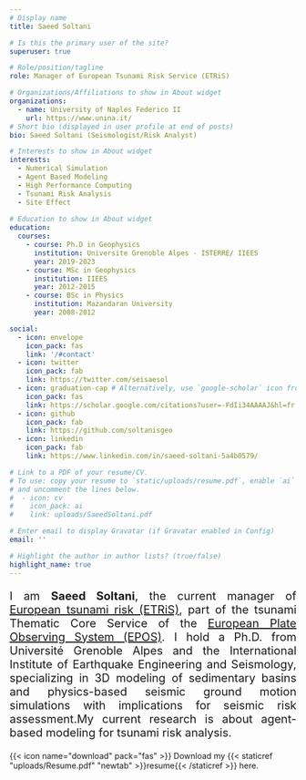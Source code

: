 ```yaml
---
# Display name
title: Saeed Soltani

# Is this the primary user of the site?
superuser: true

# Role/position/tagline
role: Manager of European Tsunami Risk Service (ETRiS)

# Organizations/Affiliations to show in About widget
organizations:
  - name: University of Naples Federico II 
    url: https://www.unina.it/
# Short bio (displayed in user profile at end of posts)
bio: Saeed Soltani (Seismologist/Risk Analyst) 

# Interests to show in About widget
interests:
  - Numerical Simulation
  - Agent Based Modeling
  - High Performance Computing
  - Tsunami Risk Analysis
  - Site Effect  
  
# Education to show in About widget
education:
  courses:
    - course: Ph.D in Geophysics 
      institution: Universite Grenoble Alpes - ISTERRE/ IIEES
      year: 2019-2023
    - course: MSc in Geophysics
      institution: IIEES
      year: 2012-2015
    - course: BSc in Physics
      institution: Mazandaran University
      year: 2008-2012

social:
  - icon: envelope
    icon_pack: fas
    link: '/#contact'
  - icon: twitter
    icon_pack: fab
    link: https://twitter.com/seisaesol
  - icon: graduation-cap # Alternatively, use `google-scholar` icon from `ai` icon pack
    icon_pack: fas
    link: https://scholar.google.com/citations?user=-FdIi34AAAAJ&hl=fr
  - icon: github
    icon_pack: fab
    link: https://github.com/soltanisgeo
  - icon: linkedin
    icon_pack: fab
    link: https://www.linkedin.com/in/saeed-soltani-5a4b0579/

# Link to a PDF of your resume/CV.
# To use: copy your resume to `static/uploads/resume.pdf`, enable `ai` icons in `params.toml`,
# and uncomment the lines below.
#  - icon: cv
#    icon_pack: ai
#    link: uploads/SaeedSoltani.pdf

# Enter email to display Gravatar (if Gravatar enabled in Config)
email: ''

# Highlight the author in author lists? (true/false)
highlight_name: true
---
```

<p style="text-align: justify; font-size: 20px" class="has-poppins-font-family">
    I am <strong>Saeed Soltani</strong>, the current manager of <a href="https://www.eurotsunamirisk.org">European tsunami risk (ETRiS)</a>, part of the tsunami Thematic Core Service of the <a href="https://www.ics-c.epos-eu.org/">European Plate Observing System (EPOS)</a>. I hold a Ph.D. from Université Grenoble Alpes and the International Institute of Earthquake Engineering and Seismology, specializing in 3D modeling of sedimentary basins and physics-based seismic ground motion simulations with implications for seismic risk assessment.My current research is about agent-based modeling for tsunami risk analysis.
</p>


{{< icon name="download" pack="fas" >}} Download my {{< staticref "uploads/Resume.pdf" "newtab" >}}resume{{< /staticref >}} here.
